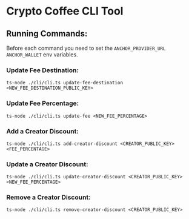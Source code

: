 # Crypto Coffee CLI Tool

## Running Commands:
Before each command you need to set the `ANCHOR_PROVIDER_URL` `ANCHOR_WALLET` env variables.


### Update Fee Destination:
```
ts-node ./cli/cli.ts update-fee-destination <NEW_FEE_DESTINATION_PUBLIC_KEY>
```

### Update Fee Percentage:
```
ts-node ./cli/cli.ts update-fee <NEW_FEE_PERCENTAGE>
```

### Add a Creator Discount:
```
ts-node ./cli/cli.ts add-creator-discount <CREATOR_PUBLIC_KEY> <FEE_PERCENTAGE>
```

### Update a Creator Discount:
```
ts-node ./cli/cli.ts update-creator-discount <CREATOR_PUBLIC_KEY> <NEW_FEE_PERCENTAGE>
```

### Remove a Creator Discount:
```
ts-node ./cli/cli.ts remove-creator-discount <CREATOR_PUBLIC_KEY>
```